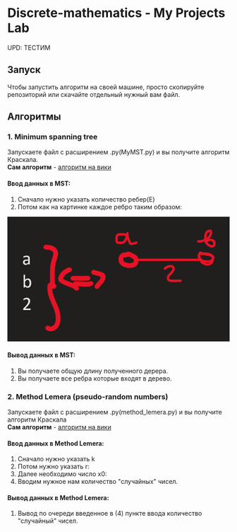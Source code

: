 # Discrete-mathematics - My Projects Lab

UPD: ТЕСТИМ

## Запуск
Чтобы запустить алгоритм на своей машине, просто скопируйте репозиторий или скачайте отдельный нужный вам файл.

## Алгоритмы
### 1. Minimum spanning tree

Запускаете файл с расширением .py(MyMST.py) и вы получите алгоритм Краскала.<br/>
**Сам алгоритм** - <a href="https://ru.wikipedia.org/wiki/%D0%90%D0%BB%D0%B3%D0%BE%D1%80%D0%B8%D1%82%D0%BC_%D0%9A%D1%80%D0%B0%D1%81%D0%BA%D0%B0%D0%BB%D0%B0">алгоритм на вики<a/>
  
#### Ввод данных в MST:
1. Сначало нужно указать количество ребер(E)<br/>
2. Потом как на картинке каждое ребро таким образом:



![alt text](./image/image1.png)

#### Вывод данных в MST:
1. Вы получаете общую длину полученного дерера.
2. Вы получаете все ребра которые входят в дерево.


### 2. Method Lemera (pseudo-random numbers)
Запускаете файл с расширением .py(method_lemera.py) и вы получите алгоритм Краскала<br/>
**Сам алгоритм** - 
<a href="https://ru.wikipedia.org/wiki/%D0%9B%D0%B8%D0%BD%D0%B5%D0%B9%D0%BD%D1%8B%D0%B9_%D0%BA%D0%BE%D0%BD%D0%B3%D1%80%D1%83%D1%8D%D0%BD%D1%82%D0%BD%D1%8B%D0%B9_%D0%BC%D0%B5%D1%82%D0%BE%D0%B4">алгоритм на вики<a/>
  
#### Ввод данных в Method Lemera:
1. Сначало нужно указать k<br/>
2. Потом нужно указать r:<br/>
3. Далее необходимо число x0:<br/>   
4. Вводим нужное нам количество "случайных" чисел.

#### Вывод данных в Method Lemera:
1. Вывод по очереди введенное в (4) пункте ввода количество "случайный" чисел.
